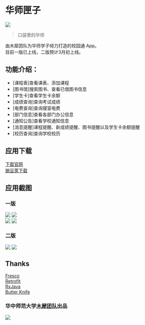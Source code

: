 # 华师匣子

![](./screenshots/ic_launcher.png)

> 口袋里的华师

由木犀团队为华师学子倾力打造的校园通 App。  
目前一版已上线，二版预计3月初上线。

## 功能介绍：  
- [课程表]查看课表、添加课程  
- [图书馆]搜索图书、查看已借图书信息  
- [学生卡]查看学生卡余额  
- [成绩查询]查询考试成绩  
- [电费查询]查询寝室电费  
- [部门信息]查看各部门办公信息  
- [通知公告]查看学校通知信息  
- [消息提醒]课程提醒、新成绩提醒、图书提醒以及学生卡余额提醒  
- [校历查询]查询学校校历  

## 应用下载

[下载官网](https://ccnubox.muxixyz.com/)  
[豌豆荚下载](http://www.wandoujia.com/apps/net.muxi.huashiapp)

## 应用截图
### 一版
![](./screenshots/v1_main.png) ![](./screenshots/v1_card.png)   
![](./screenshots/v1_timetable.png) ![](./screenshots/v1_lib.png) 

### 二版

![](./screenshots/v2_timetable.png) ![](./screenshots/v2_lib.png)
 

## Thanks
[Fresco](https://github.com/facebook/fresco)  
[Retrofit](https://github.com/square/retrofit)  
[RxJava](https://github.com/ReactiveX/RxJava)  
[Butter Knife](https://github.com/JakeWharton/butterknife)



### 华中师范大学[木犀团队](http://muxistudio.com/)出品
![](https://avatars2.githubusercontent.com/u/10476331?v=3&s=200)







